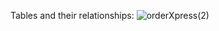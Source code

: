 Tables and their relationships:
![orderXpress(2)](https://github.com/copchenka/orderXpress/assets/22070446/3f3ef943-7c39-447a-a3b1-7f460c1d4260)

